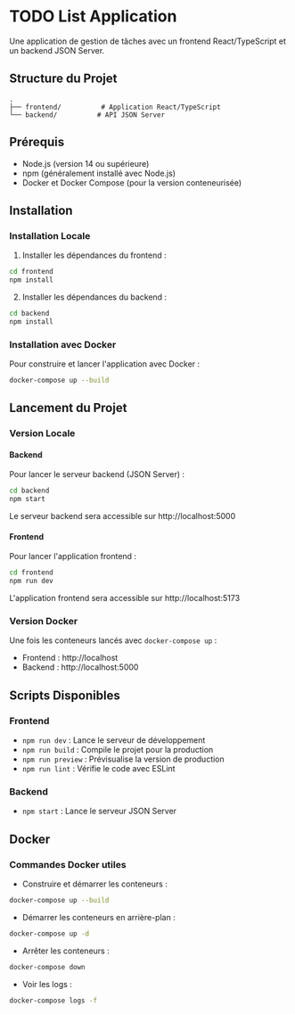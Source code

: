 # TODO List Application

Une application de gestion de tâches avec un frontend React/TypeScript et un backend JSON Server.

## Structure du Projet

```
.
├── frontend/          # Application React/TypeScript
└── backend/          # API JSON Server
```

## Prérequis

- Node.js (version 14 ou supérieure)
- npm (généralement installé avec Node.js)
- Docker et Docker Compose (pour la version conteneurisée)

## Installation

### Installation Locale

1. Installer les dépendances du frontend :
```bash
cd frontend
npm install
```

2. Installer les dépendances du backend :
```bash
cd backend
npm install
```

### Installation avec Docker

Pour construire et lancer l'application avec Docker :
```bash
docker-compose up --build
```

## Lancement du Projet

### Version Locale

#### Backend

Pour lancer le serveur backend (JSON Server) :
```bash
cd backend
npm start
```
Le serveur backend sera accessible sur http://localhost:5000

#### Frontend

Pour lancer l'application frontend :
```bash
cd frontend
npm run dev
```
L'application frontend sera accessible sur http://localhost:5173

### Version Docker

Une fois les conteneurs lancés avec `docker-compose up` :
- Frontend : http://localhost
- Backend : http://localhost:5000

## Scripts Disponibles

### Frontend
- `npm run dev` : Lance le serveur de développement
- `npm run build` : Compile le projet pour la production
- `npm run preview` : Prévisualise la version de production
- `npm run lint` : Vérifie le code avec ESLint

### Backend
- `npm start` : Lance le serveur JSON Server

## Docker

### Commandes Docker utiles

- Construire et démarrer les conteneurs :
```bash
docker-compose up --build
```

- Démarrer les conteneurs en arrière-plan :
```bash
docker-compose up -d
```

- Arrêter les conteneurs :
```bash
docker-compose down
```

- Voir les logs :
```bash
docker-compose logs -f
```
